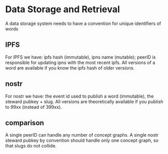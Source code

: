 Data Storage and Retrieval
=====

A data storage system needs to have a convention for unique identifiers of words

## IPFS

For IPFS we have: ipfs hash (immutable), ipns name (mutable); peerID is responsible for updating ipns with the most recent ipfs. All versions of a word are available if you know the ipfs hash of older versions.

## nostr

For nostr we have: the event id used to publish a word (immutable), the steward pubkey + slug. All versions are theoretically available if you publish to 99xx (instead of 399xx).

## comparison

A single peerID can handle any number of concept graphs. A single nostr steward pubkey by convention should handle only one concept graph, so that slugs do not collide. 
